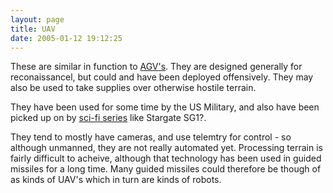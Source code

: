 ```yaml
---
layout: page
title: UAV
date: 2005-01-12 19:12:25
---
```

<p>These are similar in function to <a class="wiki" href="/wiki/agv.html" title="Automated Guided Vehical">AGV's</a>. They are designed generally for reconaissancel, but could and have been deployed offensively. They may also be used to take supplies over otherwise hostile terrain.
</p>
<p>They have been used for some time by the US Military, and also have been picked up on by <a class="wiki" href="/wiki/sci_fi_robots.html" title="Sci Fi Robots">sci-fi series</a> like Stargate SG1<a class="wiki wikinew for-review" title="Create page: Stargate SG1">?</a>.
</p>
<p>They tend to mostly have cameras, and use telemtry for control - so although unmanned, they are not really automated yet. Processing terrain is fairly difficult to acheive, although that technology has been used in guided missiles for a long time. Many guided missiles could therefore be though of as kinds of UAV's which in turn are kinds of robots.
</p>
